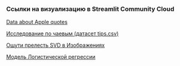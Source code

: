 ### Ссылки на визуализацию в Streamlit Community Cloud

[Data about Apple quotes](https://app-8sqnozvhqo7zg4kygb74tm.streamlit.app/)

[Исследование по чаевым (датасет tips.csv)](https://app-nllcx9gsmnzmwsdrjyqkyd.streamlit.app/)

[Ощути прелесть SVD в Изображениях](https://app-jkejxixjvwp978fbrdghtl.streamlit.app/)

[Модель Логистической регрессии](https://app-fj8xaapyfuiu48t862zagz.streamlit.app/)